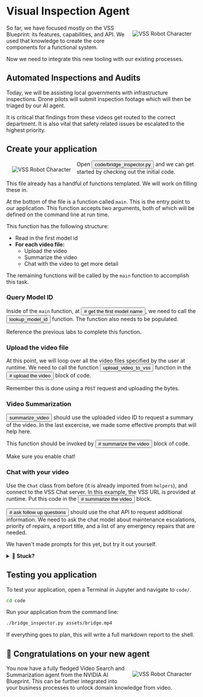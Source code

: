 # Visual Inspection Agent

<img src="_static/robots/blueprint.png" alt="VSS Robot Character" style="float:right; max-width:350px;margin:15px;" />

So far, we have focused mostly on the VSS Blueprint: its features, capabilities, and API.
We used that knowledge to create the core components for a functional system.

Now we need to integrate this new tooling with our existing processes.

## Automated Inspections and Audits

Today, we will be assisting local governments with infrastructure inspections.
Drone pilots will submit inspection footage which will then be triaged by our AI agent.

It is critical that findings from these videos get routed to the correct department.
It is also vital that safety related issues be escalated to the highest priority.

<!--fold:break -->

## Create your application

<img src="_static/robots/wrench.png" alt="VSS Robot Character" style="float:left; max-width:200px;margin:15px;" />

Open <button onclick="openOrCreateFileInJupyterLab('code/bridge_inspector.py');"><i class="fa-brands fa-python"></i> code/bridge_inspector.py</button> and we can get started by checking out the initial code.

This file already has a handful of functions templated. We will work on filling these in.

At the bottom of the file is a function called `main`. This is the entry point to our application.
This function accepts two arguments, both of which will be defined on the command line at run time.

This function has the following structure:
  - Read in the first model id
  - **For each video file:**
    - Upload the video
    - Summarize the video
    - Chat with the video to get more detail

The remaining functions will be called by the `main` function to accomplish this task.

<!--fold:break -->

### Query Model ID

Inside of the `main` function, at <button onclick="goToLineAndSelect('code/bridge_inspector.py', '# get the first model name');"># get the first model name</button>, we need to call the <button onclick="goToLineAndSelect('code/bridge_inspector.py', 'def lookup_model_id');">lookup_model_id</button> function. The function also needs to be populated.

Reference the previous labs to complete this function.

<!--fold:break -->

### Upload the video file

At this point, we will loop over all the video files specified by the user at runtime. We need to call the function
<button onclick="goToLineAndSelect('code/bridge_inspector.py', 'def upload_video_to_vss');">upload_video_to_vss</button>
function in the
<button onclick="goToLineAndSelect('code/bridge_inspector.py', '# upload the video');"># upload the video</button> block of code.

Remember this is done using a `POST` request and uploading the bytes.

<!--fold:break -->

### Video Summarization

<button onclick="goToLineAndSelect('code/bridge_inspector.py', 'def summarize_video');">summarize_video</button> should use the uploaded video ID to request a summary of the video. In the last excercise, we made some effective prompts that will help here.

This function should be invoked by <button onclick="goToLineAndSelect('code/bridge_inspector.py', '# summarize the video');"># summarize the video</button> block of code.

Make sure you enable chat!

<!--fold:break -->

### Chat with your video

Use the `Chat` class from before (it is already imported from `helpers`), and connect to the VSS Chat server. In this example, the VSS URL is provided at runtime. Put this code in the <button onclick="goToLineAndSelect('code/bridge_inspector.py', '# summarize the video');"># summarize the video</button> block.

<button onclick="goToLineAndSelect('code/bridge_inspector.py', '# ask follow up questions');"># ask follow up questions</button> should use the chat API to request additional information. We need to ask the chat model about maintenance escalations, priority of repairs, a report title, and a list of any emergency repairs that are needed.

We haven't made prompts for this yet, but try it out yourself.

<details>
<summary><b>💢 Stuck?</b></summary>

```python
escalations = chat_client.query("List any necessary escelations for maintenance.")
priority = chat_client.query("Score the priority of this report.")
title = chat_client.query("Create a title for this report.")
emergencies = chat_client.query("Does this the bridge require immediate structural attention?")
```

</details>

<!--fold:break -->

## Testing you application

To test your application, open a Terminal in Jupyter and navigate to `code/`.

```bash
cd code
```

Run your application from the command line:

```bash
./bridge_inspector.py assets/bridge.mp4
```

If everything goes to plan, this will write a full markdown report to the shell.

<!--fold:break -->

## 🦾 Congratulations on your new agent

<img src="_static/robots/blueprint-blend.png" alt="VSS Robot Character" style="float:right; max-width:350px;margin:15px;" />

You now have a fully fledged Video Search and Summarization agent from the NVIDIA AI Blueprint. This can be further integrated into your business processes to unlock domain knowledge from video.

